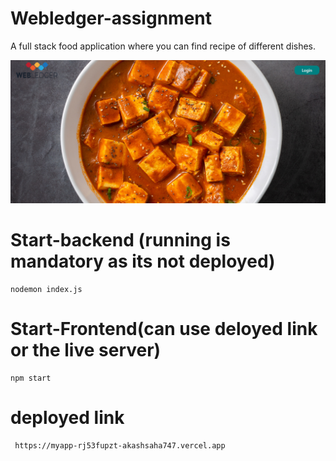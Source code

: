 # Webledger-assignment
A full stack food application where you can find recipe of different dishes.


![Project Logo](./main.jpg) 

# Start-backend (running is mandatory as its not deployed)
    nodemon index.js

# Start-Frontend(can use deloyed link or the live server)
    npm start

# deployed link
     https://myapp-rj53fupzt-akashsaha747.vercel.app


